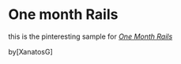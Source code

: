 # One month Rails

this is the pinteresting sample for 
[*One Month Rails*](http://onemonthrails.com)

by[XanatosG]